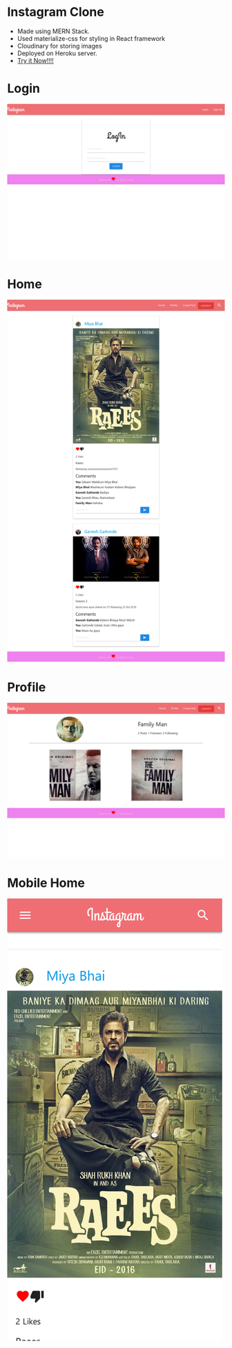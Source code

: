 
# Instagram Clone
  * Made using MERN Stack.
  * Used materialize-css for styling in React framework
  * Cloudinary for storing images
  * Deployed on Heroku server.
  * [Try it Now!!!!](https://instaclone1998.herokuapp.com/ "Named link title") 
# Login
![](images/login.png)
# Home
![](images/home.png)
# Profile
![](images/profile.png)
# Mobile Home
![](images/phoneHome.jpg)
